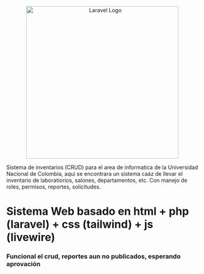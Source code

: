 <p align="center"><a href="https://laravel.com" target="_blank"><img src="https://raw.githubusercontent.com/laravel/art/master/logo-lockup/5%20SVG/2%20CMYK/1%20Full%20Color/laravel-logolockup-cmyk-red.svg" width="400" alt="Laravel Logo"></a></p>

<p> Sistema de inventarios (CRUD) para el area de informatica de la Universidad Nacional de Colombia, aqui se encontrara un sistema caáz de llevar el inventario de laboratiorios, salones, departamentos, etc. Con manejo de roles, permisos, reportes, solicitudes.</p> 

<h1> Sistema Web basado en html + php (laravel) + css (tailwind) + js (livewire) </h1>

<h3> Funcional el crud, reportes aun no publicados, esperando aprovación </h3>
